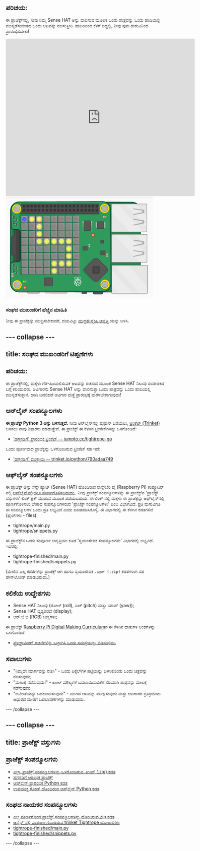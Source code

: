 ## ಪರಿಚಯ:

ಈ ಪ್ರಾಜೆಕ್ಟ್‌ನಲ್ಲಿ, ನೀವು ನಿಮ್ಮ Sense HAT ಅನ್ನು ವಾಲಿಸುವ ಮೂಲಕ ಒಂದು ಪಾತ್ರವನ್ನು ಒಂದು ಹಾದಿಯಲ್ಲಿ ಮುನ್ನಡೆಸುವಂತಹ ಒಂದು ಆಟವನ್ನು ರಚಿಸುತ್ತೀರಿ. ಹಾದಿಯಿಂದ ಕೆಳಗೆ ಬಿದ್ದಲ್ಲಿ, ನೀವು ಪುನಃ ಶುರುವಿನಿಂದ ಪ್ರಾರಂಭಿಸಬೇಕು!

<div class="trinket">
  <iframe src="https://trinket.io/embed/python/790adaa749?outputOnly=true&start=result" width="600" height="500" frameborder="0" marginwidth="0" marginheight="0" allowfullscreen mark="crwd-mark">
</iframe> <img src="images/tightrope-final.png" />
</div>

### ಸಂಘದ ಮುಖಂಡರಿಗೆ ಹೆಚ್ಚಿನ ಮಾಹಿತಿ

ನೀವು ಈ ಪ್ರಾಜೆಕ್ಟನ್ನು ಮುದ್ರಿಸಬೇಕಾದರೆ, ದಯವಿಟ್ಟು [ಮುದ್ರಕ-ಸ್ನೇಹಿ ಆವೃತ್ತಿ](https://projects.raspberrypi.org/kn-IN/projects/tightrope/print) ಯನ್ನು ಬಳಸಿ.

--- collapse ---
---
title: ಸ೦ಘದ ಮುಖ೦ಡರಿಗೆ ಟಿಪ್ಪಣಿಗಳು
---

## ಪರಿಚಯ:

ಈ ಪ್ರಾಜೆಕ್ಟ್‌ನಲ್ಲಿ, ಮಕ್ಕಳು ಗೆರೆ-ಹಿಂಬಾಲಿಸುವಿಕೆ ಆಟವನ್ನು ರಚಿಸುವ ಮೂಲಕ Sense HAT ನಿಲುವು ಸಂವೇದಕದ ಬಗ್ಗೆ ಕಲಿಯುವರು. ಆಟಗಾರನು Sense HAT ಅನ್ನು ವಾಲಿಸುತ್ತಾ ಒಂದು ಪಾತ್ರವನ್ನು ಒಂದು ಹಾದಿಯಲ್ಲಿ ಮುನ್ನಡೆಸುತ್ತಾನೆ. ಹಾದಿ ಬದಲಿದರೆ ಆಟಗಾರ ಮತ್ತೆ ಪ್ರಾರಂಭಕ್ಕೆ ಮರಳಬೇಕಾಗುವುದು!

## ಆನ್‌ಲೈನ್ ಸಂಪನ್ಮೂಲಗಳು

**ಈ ಪ್ರಾಜೆಕ್ಟ್ Python 3 ಅನ್ನು ಬಳಸುತ್ತದೆ.** ನೀವು ಆನ್‌ಲೈನ್‌ನಲ್ಲಿ ಪೈಥಾನ್ ಬರೆಯಲು, [ಟ್ರಿಂಕೆಟ್ (Trinket)](https://trinket.io/) ಬಳಸಲು ನಾವು ಶಿಫಾರಸು ಮಾಡುತ್ತೇವೆ. ಈ ಪ್ರಾಜೆಕ್ಟ್ ಈ ಕೆಳಗಿನ ಟ್ರಿಂಕೆಟ್‌ಗಳನ್ನು ಒಳಗೊಂಡಿದೆ:

* ['ಹಗ್ಗನಡಿಗೆ' ಪ್ರಾರಂಭಿಕ ಟ್ರಿಂಕೆಟ್ -- jumpto.cc/tightrope-go](http://jumpto.cc/tightrope-go)

ಒಂದು ಪೂರ್ಣವಾದ ಪ್ರಾಜೆಕ್ಟನ್ನು ಒಳಗೊಂಡಿರುವ ಟ್ರಿಂಕೆಟ್ ಸಹ ಇದೆ:

* ['ಹಗ್ಗನಡಿಗೆ' ಮುಕ್ತಾಯ -- trinket.io/python/790adaa749](https://trinket.io/python/790adaa749)

## ಆಫ್‌ಲೈನ್ ಸಂಪನ್ಮೂಲಗಳು

ಈ ಪ್ರಾಜೆಕ್ಟ್ ಅನ್ನು ಸೆನ್ಸ್ ಹ್ಯಾಟ್ (Sense HAT) ಹೊಂದಿರುವ ರಾಸ್ಪ್‌ಬೆರಿ ಪೈ (Raspberry Pi) ಕಂಪ್ಯೂಟರ್ ನಲ್ಲಿ [ಆಫ್‌ಲೈನ್‌ನಲ್ಲಿಯೂ ಪೂರ್ಣಗೊಳಿಸಬಹುದು.](https://www.codeclubprojects.org/en-GB/resources/physical-sense-hat/). ನೀವು ಪ್ರಾಜೆಕ್ಟ್ ಸಂಪನ್ಮೂಲಗಳನ್ನು ಈ ಪ್ರಾಜೆಕ್ಟ್‌ನ 'ಪ್ರಾಜೆಕ್ಟ್‌ ವಸ್ತುಗಳು' ಲಿಂಕ್ ಕ್ಲಿಕ್ ಮಾಡುವ ಮೂಲಕ ಪಡೆಯಬಹುದು. ಈ ಲಿಂಕ್ ನಲ್ಲಿ ಮಕ್ಕಳು ಈ ಪ್ರಾಜೆಕ್ಟನ್ನು ಆಫ್‌ಲೈನ್‌ನಲ್ಲಿ ಪೂರ್ಣಗೊಳಿಸಲು ಬೇಕಾದ ಸಂಪನ್ಮೂಲಗಳಿರುವ 'ಪ್ರಾಜೆಕ್ಟ್ ಸಂಪನ್ಮೂಲಗಳು' ಎಂಬ ವಿಭಾಗವಿದೆ. ಪ್ರತಿ ಮಗುವಿಗೂ ಈ ಸಂಪನ್ಮೂಲಗಳ ಒಂದು ಪ್ರತಿ ಲಭ್ಯವಿದೆ ಎಂದು ಖಚಿತಪಡಿಸಿಕೊಳ್ಳಿ. ಈ ವಿಭಾಗದಲ್ಲಿ ಈ ಕೆಳಗಿನ ಕಡತಗಳಿವೆ (ಫೈಲ್‌ಗಳು - files):

* tightrope/main.py
* tightrope/snippets.py

ಈ ಪ್ರಾಜೆಕ್ಟ್‌ನ ಒಂದು ಸಂಪೂರ್ಣ ಆವೃತ್ತಿಯು ಕೂಡ 'ಸ್ವಯಂಸೇವಕ ಸಂಪನ್ಮೂಲಗಳು' ವಿಭಾಗದಲ್ಲಿ ಲಭ್ಯವಿದೆ. ಇದರಲ್ಲಿ:

* tightrope-finished/main.py
* tightrope-finished/snippets.py

(ಮೇಲಿನ ಎಲ್ಲ ಕಡತಗಳನ್ನು ಪ್ರಾಜೆಕ್ಟ್ ಆಗಿ ಹಾಗೂ ಸ್ವಯಂಸೇವಕ `.ಝಿಪ್ (.zip)` ಕಡತಗಳಾಗಿ ಸಹ ಡೌನ್‌ಲೋಡ್ ಮಾಡಬಹುದು.)

## ಕಲಿಕೆಯ ಉದ್ದೇಶಗಳು

* Sense HAT ನಿಲುವು (ರೋಲ್ (roll), ಪಿಚ್ (pitch) ಮತ್ತು ಯಾವ್ (yaw));
* Sense HAT ದೃಶ್ಯಪರದೆ (display);
* ಆರ್ ಜಿ ಬಿ (RGB) ಬಣ್ಣಗಳು;

ಈ ಪ್ರಾಜೆಕ್ಟ್ [Raspberry Pi Digital Making Curriculum](http://rpf.io/curriculum)ನ ಈ ಕೆಳಗಿನ ಧಾತುಗಳ ಅಂಶಗಳನ್ನು ಒಳಗೊಂಡಿದೆ:

* [ಪ್ರೋಗ್ರಾಮಿಂಗ್ ರಚನೆಗಳನ್ನು ಒಟ್ಟಾಗಿಸಿ ಒಂದು ಸಮಸ್ಯೆಯನ್ನು ಬಿಡಿಸುವುದು.](https://www.raspberrypi.org/curriculum/programming/builder)

## ಸವಾಲುಗಳು

* "ನಿಮ್ಮದೇ ಮಾರ್ಗವನ್ನು ರಚಿಸಿ" - ಒಂದು ಪಿಕ್ಸೆಲ್‌ಗಳ ಪಟ್ಟಿಯನ್ನು ಬಳಸಿಕೊಂಡು ಒಂದು ಚಿತ್ರವನ್ನು ರಚಿಸುವುದು;
* "ಮೇಲಕ್ಕೆ ನಡೆಸುವುದು!" - `ರೋಲ್` ಮೌಲ್ಯಗಳ ಬದಲಾಯಿಸುವಿಕೆಗೆ ಸರಿಯಾಗಿ ಪಾತ್ರವನ್ನು ಮೇಲಕ್ಕೆ ನಡೆಸುವುದು.
* "ಜಟಿಲತೆಯನ್ನು ಬದಲಾಯಿಸುವುದು" - ಮುಗಿದ ಆಟವನ್ನು ಪರೀಕ್ಷಿಸುವುದು ಮತ್ತು ಆಟಗಾರರ ಪ್ರತಿಕ್ರಿಯೆಯ ಆಧಾರದ ಮೇರೆಗೆ ಬದಲಾವಣೆಗಳನ್ನು ಮಾಡುವುದು.

--- /collapse ---

--- collapse ---
---
title: ಪ್ರಾಜೆಕ್ಟ್‌ ವಸ್ತುಗಳು
---

## ಪ್ರಾಜೆಕ್ಟ್ ಸಂಪನ್ಮೂಲಗಳು

* [ಎಲ್ಲಾ ಪ್ರಾಜೆಕ್ಟ್ ಸಂಪನ್ಮೂಲಗಳನ್ನು ಒಳಗೊಂಡಿರುವ .ಝಿಪ್ (.zip) ಕಡತ](resources/tightrope-project-resources.zip)
* [ಹಗ್ಗನಡಿಗೆ ಆರಂಭಿಕ ಪ್ರಾಜೆಕ್ಟ್](http://jumpto.cc/tightrope-go)
* [ಆಫ್‌ಲೈನ್ ಪ್ರಾರಂಭಿಕ Python ಕಡತ](resources/tightrope-main.py)
* [ಉಪಯುಕ್ತ ಕೋಡ್ ಹೊಂದಿರುವ ಆಫ್‌ಲೈನ್ Python ಕಡತ](resources/tightrope-snippets.py)

## ಸಂಘದ ನಾಯಕರ ಸಂಪನ್ಮೂಲಗಳು

* [ಎಲ್ಲ ಪೂರ್ಣಗೊಂಡ ಪ್ರಾಜೆಕ್ಟ್ ಸಂಪನ್ಮೂಲಗಳನ್ನು ಹೊಂದಿರುವ.zip ಕಡತ](resources/tightrope-volunteer-resources.zip)
* [ಆನ್ಲೈನ್ ನಲ್ಲಿ ಸಂಪೂರ್ಣಗೊಂಡಿರುವ trinket Tightrope ಯೋಜನೆಗಳು](https://trinket.io/python/790adaa749)
* [tightrope-finished/main.py](resources/tightrope-finished-main.py)
* [tightrope-finished/snippets.py](resources/tightrope-finished-snippets.py)

--- /collapse ---